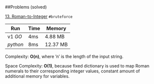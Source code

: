 ##Problems (solved)

[13. Roman-to-Integer](https://leetcode.com/problems/roman-to-integer/description/)
`#bruteforce`

| Run      | Time | Memory   |
| -------- | ---- | -------- |
| v1 *GO*  | 4ms  | 4.88 MB  |
| *python* | 8ms  | 12.37 MB |

Complexity: **O(n)**, where ’n’ is the length of the input string.

Space Complexity: **O(1)**, because fixed dictionary is used to map Roman numerals to their corresponding integer values, constant amount of additional memory for variables.